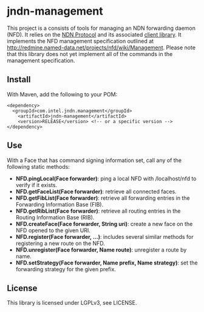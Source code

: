 # jndn-management

This project is a consists of tools for managing an NDN forwarding daemon (NFD). It relies on the [NDN Protocol](https://named-data.net) and its associated [client library](https://github.com/named-data/jndn). It implements the NFD management specification outlined at http://redmine.named-data.net/projects/nfd/wiki/Management. Please note that this library does not yet implement all of the commands in the management specification.

## Install
With Maven, add the following to your POM:
```
<dependency>
  <groupId>com.intel.jndn.management</groupId>
	<artifactId>jndn-management</artifactId>
	<version>RELEASE</version> <!-- or a specific version -->
</dependency>
```

## Use
With a Face that has command signing information set, call any of the following static methods:
 - __NFD.pingLocal(Face forwarder)__: ping a local NFD with /localhost/nfd to verify if it exists.
 - __NFD.getFaceList(Face forwarder)__: retrieve all connected faces.
 - __NFD.getFibList(Face forwarder)__: retrieve all forwarding entries in the Forwarding Information Base (FIB).
 - __NFD.getRibList(Face forwarder)__: retrieve all routing entries in the Routing Information Base (RIB).
 - __NFD.createFace(Face forwarder, String uri)__: create a new face on the NFD opened to the given URI.
 - __NFD.register(Face forwarder, ...)__: includes several similar methods for registering a new route on the NFD.
 - __NFD.unregister(Face forwarder, Name route)__: unregister a route by name.
 - __NFD.setStrategy(Face forwarder, Name prefix, Name strategy)__: set the forwarding strategy for the given prefix.

## License
This library is licensed under LGPLv3, see LICENSE.

